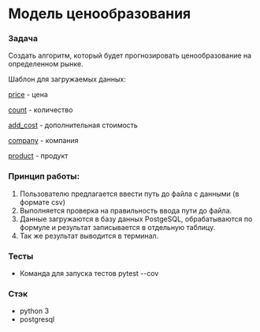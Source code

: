 <h1>Модель ценообразования</h1>

### Задача
Создать алгоритм, который будет прогнозировать ценообразование на определенном рынке.

Шаблон для загружаемых данных:

<u>price</u> - цена	

<u>count</u> - количество

<u>add_cost</u> - дополнительная стоимость

<u>company</u>	- компания

<u>product</u> - продукт

### Принцип работы:

1) Пользователю предлагается ввести путь до файла с данными (в формате csv)
2) Выполняется проверка на правильность ввода пути до файла.
3) Данные загружаются в базу данных PostgeSQL, обрабатываются по формуле и результат записывается в отдельную таблицу.
4) Так же результат выводится в терминал.

### Тесты
- Команда для запуска тестов
pytest --cov 

### Стэк
- python 3
- postgresql
